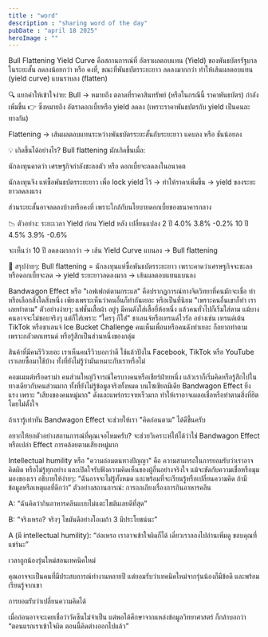 ```yaml
---
title : "word"
description : "sharing word of the day"
pubDate : "april 18 2025"
heroImage : ""
---
```

Bull Flattening Yield Curve คือสถานการณ์ที่ อัตราผลตอบแทน (Yield) ของพันธบัตรรัฐบาลในระยะสั้น ลดลงน้อยกว่า หรือ คงที่, ขณะที่พันธบัตรระยะยาว ลดลงมากกว่า ทำให้เส้นผลตอบแทน (yield curve) แบนราบลง (flatten)

🔍 แยกคำให้เข้าใจง่าย:
Bull → หมายถึง ตลาดที่ราคาสินทรัพย์ (หรือในกรณีนี้ ราคาพันธบัตร) กำลัง เพิ่มขึ้น
👉 ซึ่งหมายถึง อัตราดอกเบี้ยหรือ yield ลดลง (เพราะราคาพันธบัตรกับ yield เป็นคนละทางกัน)

Flattening → เส้นผลตอบแทนระหว่างพันธบัตรระยะสั้นกับระยะยาว แคบลง หรือ ชันน้อยลง

💡 เกิดขึ้นได้อย่างไร?
Bull flattening มักเกิดขึ้นเมื่อ:

นักลงทุนคาดว่า เศรษฐกิจกำลังชะลอตัว หรือ ดอกเบี้ยจะลดลงในอนาคต

นักลงทุนจึง แห่ซื้อพันธบัตรระยะยาว เพื่อ lock yield ไว้
→ ทำให้ราคาเพิ่มขึ้น → yield ของระยะยาวลดลงแรง

ส่วนระยะสั้นอาจลดลงบ้างหรือคงที่ เพราะใกล้กับนโยบายดอกเบี้ยของธนาคารกลาง

📉 ตัวอย่าง:
ระยะเวลา	Yield ก่อน	Yield หลัง	เปลี่ยนแปลง
2 ปี	4.0%	3.8%	-0.2%
10 ปี	4.5%	3.9%	-0.6%

จะเห็นว่า 10 ปี ลดลงมากกว่า → เส้น Yield Curve แบนลง → Bull flattening

🧠 สรุปง่ายๆ:
Bull flattening = นักลงทุนแห่ซื้อพันธบัตรระยะยาว เพราะคาดว่าเศรษฐกิจจะชะลอหรือดอกเบี้ยจะลด → yield ระยะยาวลดลงมาก → เส้นผลตอบแทนแบนลง

Bandwagon Effect หรือ "เอฟเฟกต์ตามกระแส" คือปรากฏการณ์ทางจิตวิทยาที่คนมักจะเชื่อ ทำ หรือเลือกสิ่งใดสิ่งหนึ่ง เพียงเพราะเห็นว่าคนอื่นก็ทำกันเยอะ หรือเป็นที่นิยม
"เพราะคนอื่นเขาก็ทำ เราเลยทำตาม"
ตัวอย่างง่ายๆ:
แฟชั่นเสื้อผ้า
อยู่ๆ มีคนดังใส่เสื้อยี่ห้อหนึ่ง แล้วคนทั่วไปก็เริ่มใส่ตาม แม้บางคนอาจจะไม่ชอบจริงๆ แต่ก็ใส่เพราะ “ใครๆ ก็ใส่”
ชาเลนจ์หรือเทรนด์ไวรัล
อย่างเช่น เทรนด์เต้น TikTok หรือชาเลนจ์ Ice Bucket Challenge คนเห็นเพื่อนหรือคนดังทำเยอะ ก็อยากทำตาม เพราะกลัวตกเทรนด์ หรือรู้สึกเป็นส่วนหนึ่งของกลุ่ม

สินค้าที่มีคนรีวิวเยอะ
เราเห็นคนรีวิวบอกว่าดี ใช้แล้วปังใน Facebook, TikTok หรือ YouTube เราเลยซื้อมาใช้บ้าง ทั้งที่ยังไม่รู้ว่ามันเหมาะกับเราหรือไม่

คอมเมนต์หรือดราม่า
คนส่วนใหญ่วิจารณ์ใครบางคนหรือเชียร์ฝ่ายหนึ่ง แล้วเราก็เริ่มคิดหรือรู้สึกไปในทางเดียวกับคนส่วนมาก ทั้งที่ยังไม่รู้ข้อมูลจริงทั้งหมด
บนโซเชียลมีเดีย Bandwagon Effect ยิ่งแรง เพราะ "เสียงของคนหมู่มาก" ดังและแพร่กระจายเร็วมาก ทำให้เราอาจเผลอเชื่อหรือทำตามสิ่งที่ฮิตโดยไม่ตั้งใจ

ถ้าเรารู้เท่าทัน Bandwagon Effect จะช่วยให้เรา "คิดก่อนตาม" ได้ดีขึ้นครับ

อยากให้ยกตัวอย่างสถานการณ์ที่คุณเจอไหมครับ? จะช่วยวิเคราะห์ให้ได้ว่าใช่ Bandwagon Effect หรือเปล่า
Effect การคล้อยตามเสียงหมู่มาก 

Intellectual humility หรือ "ความถ่อมตนทางปัญญา" คือ ความสามารถในการยอมรับว่าเราอาจคิดผิด หรือไม่รู้ทุกอย่าง และเปิดใจรับฟังความคิดเห็นของผู้อื่นอย่างจริงใจ แม้จะขัดกับความเชื่อหรือมุมมองของเรา
 อธิบายให้ง่ายๆ:
“ฉันอาจจะไม่รู้ทั้งหมด และพร้อมที่จะเรียนรู้หรือเปลี่ยนความคิด ถ้ามีข้อมูลหรือเหตุผลที่ดีกว่า”
ตัวอย่างสถานการณ์:
การถกเถียงเรื่องการกินอาหารคลีน

A: “ฉันคิดว่ากินอาหารคลีนแบบไม่แตะไขมันเลยดีที่สุด”

B: “จริงเหรอ? จริงๆ ไขมันดีอย่างโอเมก้า 3 มีประโยชน์นะ”

A (มี intellectual humility): “อ๋อเหรอ เราอาจเข้าใจผิดก็ได้ เดี๋ยวเราลองไปอ่านเพิ่มดู ขอบคุณที่แชร์นะ”

เวลาถูกน้องรุ่นใหม่สอนเทคนิคใหม่

คุณอาจจะเป็นคนที่มีประสบการณ์ทำงานหลายปี แต่ยอมรับว่าเทคนิคใหม่จากรุ่นน้องก็มีข้อดี และพร้อมเรียนรู้จากเขา

การยอมรับว่าเปลี่ยนความคิดได้

เมื่อก่อนอาจจะเคยเชื่อว่าวัคซีนไม่จำเป็น แต่พอได้ศึกษาจากแหล่งข้อมูลวิทยาศาสตร์ ก็กล้าบอกว่า “ตอนแรกเราเข้าใจผิด ตอนนี้คิดต่างออกไปแล้ว”
